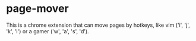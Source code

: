 # page-mover
This is a chrome extension that can move pages by hotkeys, like vim ('i', 'j', 'k', 'l') or a gamer ('w', 'a', 's', 'd').
